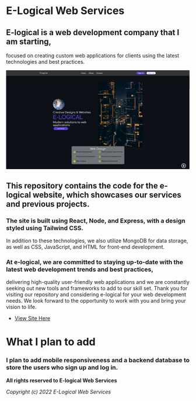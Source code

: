 # E-Logical Web Services


## E-logical is a web development company that I am starting, 
focused on creating custom web applications for clients
using the latest technologies and best practices.


![image1](/hero.png)

## This repository contains the code for the e-logical website, which showcases our services and previous projects.



### The site is built using React, Node, and Express, with a design styled using Tailwind CSS.
 In addition to these technologies, we also utilize MongoDB for data storage, as well as CSS, JavaScript, and HTML for front-end development.


### At e-logical, we are committed to staying up-to-date with the latest web development trends and best practices,
delivering high-quality user-friendly web applications and we are constantly seeking out new tools and frameworks to add to our skill set.
 Thank you for visiting our repository and considering e-logical for your web development needs. 
 We look forward to the opportunity to work with you and bring your vision to life.

- [View Site Here](https://elogicalwebservices.netlify.app/)


# What I plan to add

### I plan to add mobile responsiveness and a backend database to store the users who sign up and log in.

**All rights reserved to E-logical Web Services**

*Copyright (c) 2022 E-Logical Web Services*
